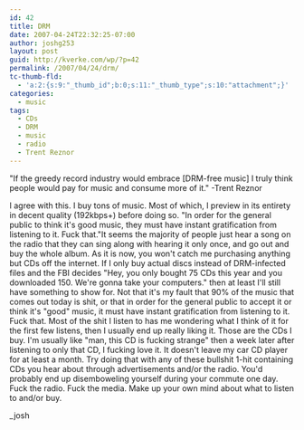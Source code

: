```yaml
---
id: 42
title: DRM
date: 2007-04-24T22:32:25-07:00
author: joshg253
layout: post
guid: http://kverke.com/wp/?p=42
permalink: /2007/04/24/drm/
tc-thumb-fld:
  - 'a:2:{s:9:"_thumb_id";b:0;s:11:"_thumb_type";s:10:"attachment";}'
categories:
  - music
tags:
  - CDs
  - DRM
  - music
  - radio
  - Trent Reznor
---
```

"If the greedy record industry would embrace [DRM-free music] I truly think people would pay for music and consume more of it."
-Trent Reznor

I agree with this. I buy tons of music. Most of which, I preview in its entirety in decent quality (192kbps+) before doing so. "In order for the general public to think it's good music, they must have instant gratification from listening to it. Fuck that."It seems the majority of people just hear a song on the radio that they can sing along with hearing it only once, and go out and buy the whole album. As it is now, you won't catch me purchasing anything but CDs off the internet. If I only buy actual discs instead of DRM-infected files and the FBI decides "Hey, you only bought 75 CDs this year and you downloaded 150. We're gonna take your computers." then at least I'll still have something to show for. Not that it's my fault that 90% of the music that comes out today is shit, or that in order for the general public to accept it or think it's "good" music, it must have instant gratification from listening to it. Fuck that. Most of the shit I listen to has me wondering what I think of it for the first few listens, then I usually end up really liking it. Those are the CDs I buy. I'm usually like "man, this CD is fucking strange" then a week later after listening to only that CD, I fucking love it. It doesn't leave my car CD player for at least a month. Try doing that with any of these bullshit 1-hit containing CDs you hear about through advertisements and/or the radio. You'd probably end up disemboweling yourself during your commute one day. Fuck the radio. Fuck the media. Make up your own mind about what to listen to and/or buy.

_josh